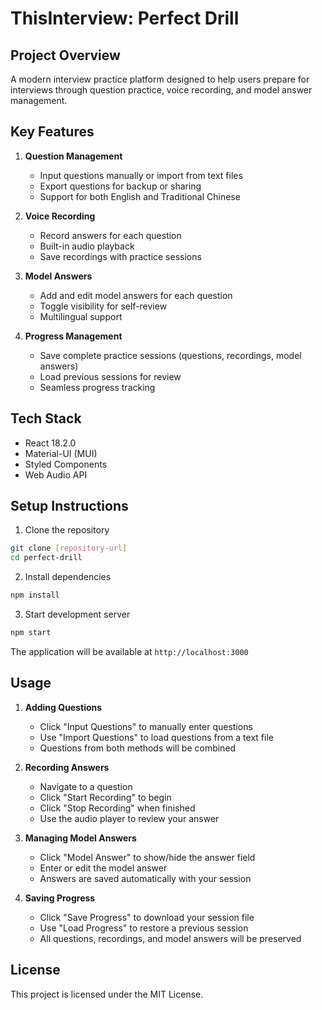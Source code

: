 # ThisInterview: Perfect Drill

## Project Overview
A modern interview practice platform designed to help users prepare for interviews through question practice, voice recording, and model answer management.

## Key Features
1. **Question Management**
   - Input questions manually or import from text files
   - Export questions for backup or sharing
   - Support for both English and Traditional Chinese

2. **Voice Recording**
   - Record answers for each question
   - Built-in audio playback
   - Save recordings with practice sessions

3. **Model Answers**
   - Add and edit model answers for each question
   - Toggle visibility for self-review
   - Multilingual support

4. **Progress Management**
   - Save complete practice sessions (questions, recordings, model answers)
   - Load previous sessions for review
   - Seamless progress tracking

## Tech Stack
- React 18.2.0
- Material-UI (MUI)
- Styled Components
- Web Audio API

## Setup Instructions
1. Clone the repository
```bash
git clone [repository-url]
cd perfect-drill
```

2. Install dependencies
```bash
npm install
```

3. Start development server
```bash
npm start
```

The application will be available at `http://localhost:3000`

## Usage
1. **Adding Questions**
   - Click "Input Questions" to manually enter questions
   - Use "Import Questions" to load questions from a text file
   - Questions from both methods will be combined

2. **Recording Answers**
   - Navigate to a question
   - Click "Start Recording" to begin
   - Click "Stop Recording" when finished
   - Use the audio player to review your answer

3. **Managing Model Answers**
   - Click "Model Answer" to show/hide the answer field
   - Enter or edit the model answer
   - Answers are saved automatically with your session

4. **Saving Progress**
   - Click "Save Progress" to download your session file
   - Use "Load Progress" to restore a previous session
   - All questions, recordings, and model answers will be preserved

## License
This project is licensed under the MIT License.
